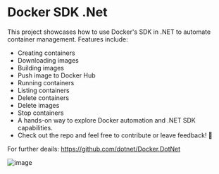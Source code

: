 # Docker SDK .Net

This project showcases how to use Docker's SDK in .NET to automate container management. Features include:

* Creating containers
* Downloading images
* Building images
* Push image to Docker Hub
* Running containers
* Listing containers
* Delete containers
* Delete images
* Stop containers
* A hands-on way to explore Docker automation and .NET SDK capabilities.
* Check out the repo and feel free to contribute or leave feedback! 🚀

For further deails: https://github.com/dotnet/Docker.DotNet

![image](https://github.com/user-attachments/assets/4c7b6868-1a43-4e69-ae33-4f47f59dfb9e)
